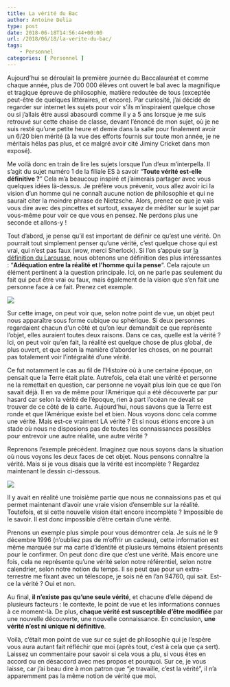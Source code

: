 ```yaml
---
title: La vérité du Bac
author: Antoine Delia
type: post
date: 2018-06-18T14:56:44+00:00
url: /2018/06/18/la-verite-du-bac/
tags:
    - Personnel
categories: [ Personnel ]
---
```

Aujourd&#8217;hui se déroulait la première journée du Baccalauréat et comme chaque année, plus de 700 000 élèves ont ouvert le bal avec la magnifique et tragique épreuve de philosophie, matière redoutée de tous (exceptée peut-être de quelques littéraires, et encore). Par curiosité, j&#8217;ai décidé de regarder sur internet les sujets pour voir s&#8217;ils m&#8217;inspiraient quelque chose ou si j&#8217;allais être aussi abasourdi comme il y a 5 ans lorsque je me suis retrouvé sur cette chaise de classe, devant l&#8217;énoncé de mon sujet, où je ne suis resté qu&#8217;une petite heure et demie dans la salle pour finalement avoir un 6/20 bien mérité (à la vue des efforts fournis sur toute mon année, je ne méritais hélas pas plus, et ce malgré avoir cité Jiminy Cricket dans mon exposé).

Me voilà donc en train de lire les sujets lorsque l&#8217;un d&#8217;eux m’interpella. Il s&#8217;agit du sujet numéro 1 de la filiale ES à savoir &#8220;**Toute vérité est-elle définitive ?**&#8221; Cela m&#8217;a beaucoup inspiré et j&#8217;aimerais partager avec vous quelques idées là-dessus. Je préfère vous prévenir, vous allez avoir ici la vision d&#8217;un homme qui ne connaît aucune notion de philosophie et qui ne saurait citer la moindre phrase de Nietzsche. Alors, prenez ce que je vais vous dire avec des pincettes et surtout, essayez de méditer sur le sujet par vous-même pour voir ce que vous en pensez. Ne perdons plus une seconde et allons-y !

Tout d&#8217;abord, je pense qu&#8217;il est important de définir ce qu&#8217;est une vérité. On pourrait tout simplement penser qu&#8217;une vérité, c&#8217;est quelque chose qui est vrai, qui n&#8217;est pas faux (wow, merci Sherlock). Si l&#8217;on s&#8217;appuie sur [la définition du Larousse][1], nous obtenons une définition des plus intéressantes : &#8220;**Adéquation entre la réalité et l&#8217;homme qui la pense**&#8220;. Cela rajoute un élément pertinent à la question principale. Ici, on ne parle pas seulement du fait qui peut être vrai ou faux, mais également de la vision que s&#8217;en fait une personne face à ce fait. Prenez cet exemple.

<img class="aligncenter" src="https://i0.wp.com/i.imgur.com/2QIWpU6.png?w=1000&#038;ssl=1" data-recalc-dims="1" /> 

Sur cette image, on peut voir que, selon notre point de vue, un objet peut nous apparaître sous forme cubique ou sphérique. Si deux personnes regardaient chacun d&#8217;un côté et qu&#8217;on leur demandait ce que représente l&#8217;objet, elles auraient toutes deux raisons. Dans ce cas, quelle est la vérité ? Ici, on peut voir qu&#8217;en fait, la réalité est quelque chose de plus global, de plus ouvert, et que selon la manière d&#8217;aborder les choses, on ne pourrait pas totalement voir l&#8217;intégralité d&#8217;une vérité.

Ce fut notamment le cas au fil de l&#8217;Histoire où à une certaine époque, on pensait que la Terre était plate. Autrefois, cela était une vérité et personne ne la remettait en question, car personne ne voyait plus loin que ce que l&#8217;on savait déjà. Il en va de même pour l&#8217;Amérique qui a été découverte par pur hasard car selon la vérité de l&#8217;époque, rien à part l&#8217;océan ne devait se trouver de ce côté de la carte. Aujourd&#8217;hui, nous savons que la Terre est ronde et que l&#8217;Amérique existe bel et bien. Nous voyons donc cela comme une vérité. Mais est-ce vraiment LA vérité ? Et si nous étions encore à un stade où nous ne disposions pas de toutes les connaissances possibles pour entrevoir une autre réalité, une autre vérité ?

Reprenons l&#8217;exemple précédent. Imaginez que nous soyons dans la situation où nous voyons les deux faces de cet objet. Nous pensons connaître la vérité. Mais si je vous disais que la vérité est incomplète ? Regardez maintenant le dessin ci-dessous.

<img class="aligncenter" src="https://i0.wp.com/i.imgur.com/lXztoiK.png?w=1000&#038;ssl=1" data-recalc-dims="1" /> 

Il y avait en réalité une troisième partie que nous ne connaissions pas et qui permet maintenant d&#8217;avoir une vraie vision d&#8217;ensemble sur la réalité. Toutefois, et si cette nouvelle vision était encore incomplète ? Impossible de le savoir. Il est donc impossible d&#8217;être certain d&#8217;une vérité.

Prenons un exemple plus simple pour vous démontrer cela. Je suis né le 9 décembre 1996 (n&#8217;oubliez pas de m&#8217;offrir un cadeau), cette information est même marquée sur ma carte d&#8217;identité et plusieurs témoins étaient présents pour le confirmer. On peut donc dire que c&#8217;est une vérité. Mais encore une fois, cela ne représente qu&#8217;une vérité selon notre référentiel, selon notre calendrier, selon notre notion du temps. Il se peut que pour un extra-terrestre me fixant avec un télescope, je sois né en l&#8217;an 94760, qui sait. Est-ce la vérité ? Oui et non.

Au final, **il n&#8217;existe pas qu&#8217;une seule vérité**, et chacune d&#8217;elle dépend de plusieurs facteurs : le contexte, le point de vue et les informations connues à ce moment-là. De plus, **chaque vérité est susceptible d&#8217;être modifiée** par une nouvelle découverte, une nouvelle connaissance. En conclusion, **une vérité n&#8217;est ni unique ni définitive**.

Voilà, c&#8217;était mon point de vue sur ce sujet de philosophie qui je l&#8217;espère vous aura autant fait réfléchir que moi (après tout, c&#8217;est à cela que ça sert). Laissez un commentaire pour savoir si cela vous a plu, si vous êtes en accord ou en désaccord avec mes propos et pourquoi. Sur ce, je vous laisse, car j&#8217;ai beau dire à mon patron que &#8220;je travaille, c&#8217;est la vérité&#8221;, il n&#8217;a apparemment pas la même notion de vérité que moi.

 [1]: https://www.larousse.fr/dictionnaires/francais/v%C3%A9rit%C3%A9/81553